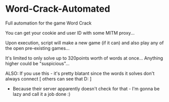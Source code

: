 # Word-Crack-Automated
Full automation for the game Word Crack

You can get your cookie and user ID with some MITM proxy...

Upon execution, script will make a new game (if it can) and also play any of the open pre-existing games...

It's limited to only solve up to 320points worth of words at once... Anything higher could be "suspicious"...

ALSO: If you use this - it's pretty blatant since the words it solves don't always connect [ others can see that D: ]
 - Because their server apparently doesn't check for that - I'm gonna be lazy and call it a job done :)
